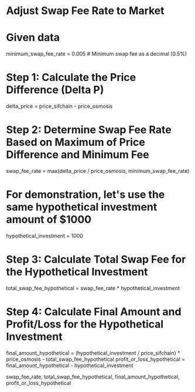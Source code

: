 # Adjust Swap Fee Rate to Market

# Given data

minimum_swap_fee_rate = 0.005 # Minimum swap fee as a decimal (0.5%)

# Step 1: Calculate the Price Difference (Delta P)

delta_price = price_sifchain - price_osmosis

# Step 2: Determine Swap Fee Rate Based on Maximum of Price Difference and Minimum Fee

swap_fee_rate = max(delta_price / price_osmosis, minimum_swap_fee_rate)

# For demonstration, let's use the same hypothetical investment amount of $1000

hypothetical_investment = 1000

# Step 3: Calculate Total Swap Fee for the Hypothetical Investment

total_swap_fee_hypothetical = swap_fee_rate \* hypothetical_investment

# Step 4: Calculate Final Amount and Profit/Loss for the Hypothetical Investment

final_amount_hypothetical = (hypothetical_investment / price_sifchain) \* price_osmosis - total_swap_fee_hypothetical
profit_or_loss_hypothetical = final_amount_hypothetical - hypothetical_investment

swap_fee_rate, total_swap_fee_hypothetical, final_amount_hypothetical, profit_or_loss_hypothetical
